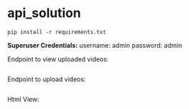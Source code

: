 # api_solution
```
pip install -r requirements.txt 
```

**Superuser Credentials:**
username: admin 
password: admin

Endpoint to view uploaded videos:
``` http://127.0.0.1:8000/
```
Endpoint to upload videos:
``` http://127.0.0.1:8000/upload/ 
```
Html View:
``` http://127.0.0.1:8000/home/ 
```
